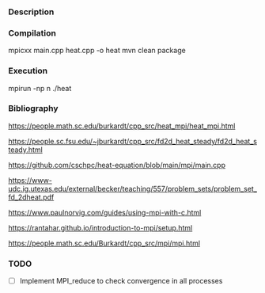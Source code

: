 ### Description

### Compilation

mpicxx main.cpp heat.cpp -o heat
mvn clean package

### Execution
mpirun -np n ./heat

### Bibliography

https://people.math.sc.edu/burkardt/cpp_src/heat_mpi/heat_mpi.html

https://people.sc.fsu.edu/~jburkardt/cpp_src/fd2d_heat_steady/fd2d_heat_steady.html

https://github.com/cschpc/heat-equation/blob/main/mpi/main.cpp

https://www-udc.ig.utexas.edu/external/becker/teaching/557/problem_sets/problem_set_fd_2dheat.pdf

https://www.paulnorvig.com/guides/using-mpi-with-c.html

https://rantahar.github.io/introduction-to-mpi/setup.html

https://people.math.sc.edu/Burkardt/cpp_src/mpi/mpi.html

### TODO 
- [ ] Implement MPI_reduce to check convergence in all processes 

